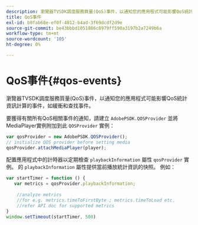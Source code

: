 ```yaml
---
description: 瀏覽器TVSDK調度服務質量(QoS)事件，以通知您的應用程式可能影響QoS統計資訊計算的事件，如緩衝和查找事件。
title: QoS事件
exl-id: b0fab68e-ef0f-4812-b4ad-3f69dcdf2d9e
source-git-commit: be43bbbd1051886c8979ff590a3197b2a7249b6a
workflow-type: tm+mt
source-wordcount: '105'
ht-degree: 0%

---
```


# QoS事件{#qos-events}

瀏覽器TVSDK調度服務質量(QoS)事件，以通知您的應用程式可能影響QoS統計資訊計算的事件，如緩衝和查找事件。

要獲得有關所有QoS相關事件的通知，請建立 `AdobePSDK.QOSProvider` 並將MediaPlayer實例附加到此 `QOSProvider` 實例：

```js
var qosProvider = new AdobePSDK.QOSProvider(); 
// initialize QOS provider before setting media  
qosProvider.attachMediaPlayer(player);
```

配置應用程式中的計時器以定期檢查 `playbackInformation` 屬性 `qosProvider` 實例。 的 `playbackInformation` 屬性提供當前播放統計資訊的快照。 例如：

```js
var startTimer = function () { 
   var metrics = qosProvider.playbackInformation; 
 
    //analyze metrics 
    //for e.g. metrics.timeToFirstByte ; metrics.timeToLoad etc.  
    //refer API doc for supported metrics  
} 
window.setTimeout(startTimer, 500) 
```
